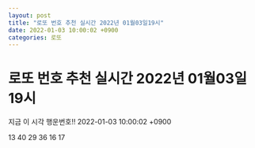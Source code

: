 ```yaml
---
layout: post
title: "로또 번호 추천 실시간 2022년 01월03일19시"
date: 2022-01-03 10:00:02 +0900
categories: 로또
---
```


# 로또 번호 추천 실시간 2022년 01월03일19시

지금 이 시각 행운번호!! 2022-01-03 10:00:02 +0900

 13  40  29  36  16  17 

